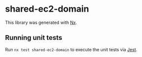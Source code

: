 # shared-ec2-domain

This library was generated with [Nx](https://nx.dev).

## Running unit tests

Run `nx test shared-ec2-domain` to execute the unit tests via [Jest](https://jestjs.io).
